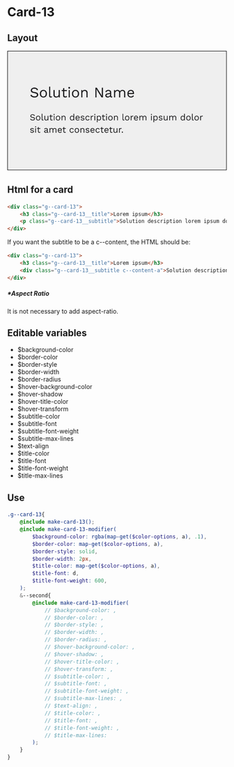# Card-13

## Layout

![alt text][card-13]

[card-13]: /src/img/global-components/card/card-13.jpg

## Html for a card

```html
<div class="g--card-13">
    <h3 class="g--card-13__title">Lorem ipsum</h3>
    <p class="g--card-13__subtitle">Solution description lorem ipsum dolor sit amet consectetur.</p>
</div>
```

If you want the subtitle to be a c--content, the HTML should be:
```html
<div class="g--card-13">
    <h3 class="g--card-13__title">Lorem ipsum</h3>
    <div class="g--card-13__subtitle c--content-a">Solution description lorem ipsum dolor sit amet consectetur.</div>
</div>
```

##### \*Aspect Ratio

It is not necessary to add aspect-ratio.

## Editable variables

- $background-color
- $border-color
- $border-style
- $border-width
- $border-radius
- $hover-background-color
- $hover-shadow
- $hover-title-color
- $hover-transform
- $subtitle-color
- $subtitle-font
- $subtitle-font-weight
- $subtitle-max-lines
- $text-align
- $title-color
- $title-font
- $title-font-weight
- $title-max-lines

## Use

```scss
.g--card-13{
    @include make-card-13();
    @include make-card-13-modifier(
        $background-color: rgba(map-get($color-options, a), .1),
        $border-color: map-get($color-options, a),
        $border-style: solid,    
        $border-width: 2px,
        $title-color: map-get($color-options, a),
        $title-font: d,
        $title-font-weight: 600,
    );
    &--second{
        @include make-card-13-modifier(
            // $background-color: ,
            // $border-color: ,
            // $border-style: ,
            // $border-width: ,
            // $border-radius: ,
            // $hover-background-color: ,
            // $hover-shadow: ,
            // $hover-title-color: ,
            // $hover-transform: ,
            // $subtitle-color: ,
            // $subtitle-font: ,
            // $subtitle-font-weight: ,
            // $subtitle-max-lines: ,
            // $text-align: ,
            // $title-color: ,
            // $title-font: ,
            // $title-font-weight: ,
            // $title-max-lines: 
        );
    }
}
```